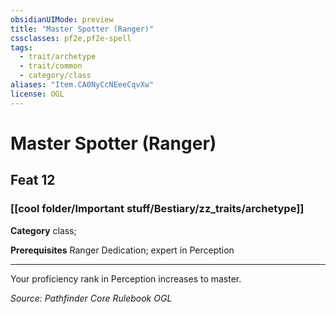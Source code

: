 ```yaml
---
obsidianUIMode: preview
title: "Master Spotter (Ranger)"
cssclasses: pf2e,pf2e-spell
tags:
  - trait/archetype
  - trait/common
  - category/class
aliases: "Item.CA0NyCcNEeeCqvXw"
license: OGL
---
```

# Master Spotter (Ranger)
## Feat 12
### [[cool folder/Important stuff/Bestiary/zz_traits/archetype]]

**Category** class; 



**Prerequisites** Ranger Dedication; expert in Perception
* * *
Your proficiency rank in Perception increases to master.

*Source: Pathfinder Core Rulebook*
*OGL*